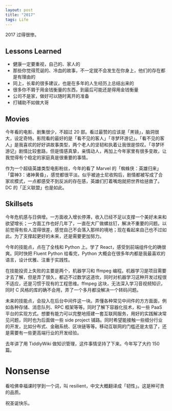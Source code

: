 ```yaml
---
layout: post
title: "2017"
tags: Life
---
```


2017 过得很惨。

<!--more-->

## Lessons Learned

* 健康一定要重视，自己的、家人的
* 那些你觉得荒诞的、冷血的故事，不一定就不会发生在你身上，他们的存在都是有理由的
* 同上，长辈的很多建议，也是在多年的人生经历上总结出来的
* 很多你不屑于用金钱衡量的东西，到最后可能还是得用金钱衡量
* 公司不是家，做好可以随时离开的准备
* 打辅助不如做大哥

## Movies

今年看的电影、剧集很少，不超过 20 部。看过最赞的应该是「黑镜」，脑洞很大，设定奇特。影院看的最好的是「看不见的客人」「寻梦环游记」。「看不见的客人」是我喜欢的好好讲故事类型，两个老人的坚韧和执着让我很是惊叹。「寻梦环游记」剧情比较套路，但是情感真挚，亲情动人，再加上今年家里有很多变故，让我觉得有个稳定的家庭真是很重要的事情。

作为一个超级英雄类型电影粉丝，今年的看了 Marvel 的「蜘蛛侠：英雄归来」「雷神3：诸神黄昏」，感觉都很平淡。似乎被迪士尼收购后，剧情都被写成了合家欢模式，一点都感受不到反派的存在感，英雄们打着嘴炮就把世界给拯救了。DC 的「正义联盟」也是如此。

## Skillsets

今年危机感与日俱增。一方面收入增长停滞，收入已经不足以支撑一个美好未来和欲望增长；一方面工作也好几年了，一直在大厂做螺丝钉，解决不重要的问题。以前觉得有些人混得很差，感觉自己不会落入那样的境地；现在看起来自己也不过如此。为了支撑起更好的未来，还是需要更加努力。

今年的技能点，点在了全栈和 Python 上。学了 React，感受到前端组件化的确很爽。同时快把 Fluent Python 给看完，Python 大概会在很多年内都是我最喜欢的语言，设计优雅、注重于实践性。

在技能投资上失败的主要是两个，机器学习和 ffmpeg 编程。机器学习是项目需要才去了解，但是弄了很久，都迈不过数学这道坎，同时对机器学习这种开发过程很不适应，还是习惯于现有的工程思维。ffmpeg 这块，无法深入学习音视频知识，同时 C 风格的库的确不会用，弄了一个多月都没解决一个转码问题。

未来的技能点，会投入在后台中间件这一块。弄懂各种常见中间件的方方面面，例如各种存储、消息队列、RPC 框架等等。同时了解下容器化技术，和一些 PaaS 平台的实现方式。想要有能力可以完整地搭建一套互联网服务，用好的实践解决常见问题，同时也为后面做一些 side project 铺路。同时希望能接触一些细分行业的开发，比如分布式、金融系统、区块链等等。移动互联网的门槛还是太低了，还是需要有一些更高端行业的开发经验。

去年讲了用 TiddlyWiki 做知识管理，这件事情坚持了下来。今年写了大约 150 篇。

# Nonsense

看哈佛幸福课时学到一个词，叫 resilient，中文大概翻译成「韧性」。这是种可贵的品质。

祝圣诞快乐。
